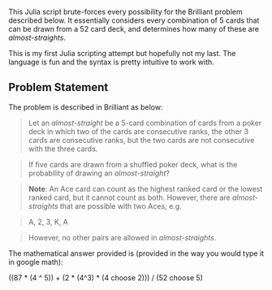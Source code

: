 This Julia script brute-forces every possibility for the Brilliant problem described below. It essentially considers every combination of 5 cards that can be drawn from a 52 card deck, and determines how many of these are *almost-straights*.

This is my first Julia scripting attempt but hopefully not my last. The language is fun and the syntax is pretty intuitive to work with.

## Problem Statement
The problem is described in Brilliant as below:

> Let an *almost-straight* be a 5-card combination of cards from a poker deck in which two of the cards are consecutive ranks, the other 3 cards are consecutive ranks, but the two cards are not consecutive with the three cards.

> If five cards are drawn from a shuffled poker deck, what is the probability of drawing an *almost-straight*?

> **Note**: An Ace card can count as the highest ranked card or the lowest ranked card, but it cannot count as both. However, there are *almost-straights* that are possible with two Aces; e.g.

> A, 2, 3, K, A

> However, no other pairs are allowed in *almost-straights*.

The mathematical answer provided is (provided in the way you would type it in google math):

((87 * (4 ^ 5)) + (2 * (4^3) * (4 choose 2))) / (52 choose 5)
